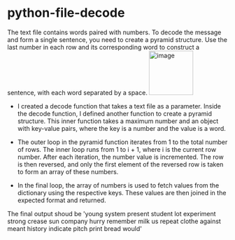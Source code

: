 # python-file-decode

The text file contains words paired with numbers. To decode the message and form a single sentence, you need to create a pyramid structure. Use the last number in each row and its corresponding word to construct a sentence, with each word separated by a space.
<img width="101" alt="image" src="https://github.com/ashoknallasivam/python-file-decode/assets/21120803/92099cf6-c022-4fd2-9939-731402f50844">


* I created a decode function that takes a text file as a parameter. Inside the decode function, I defined another function to create a pyramid structure. This inner function takes a maximum number and an object with key-value pairs, where the key is a number and the value is a word.

* The outer loop in the pyramid function iterates from 1 to the total number of rows. The inner loop runs from 1 to i + 1, where i is the current row number. After each iteration, the number value is incremented. The row is then reversed, and only the first element of the reversed row is taken to form an array of these numbers.

* In the final loop, the array of numbers is used to fetch values from the dictionary using the respective keys. These values are then joined in the expected format and returned.

The final output shoud be 'young system present student lot experiment strong crease sun company hurry remember milk us repeat clothe against meant history indicate pitch print bread would'
  


